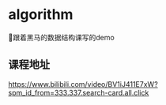 # algorithm
👀跟着黑马的数据结构课写的demo

## 课程地址
https://www.bilibili.com/video/BV1iJ411E7xW?spm_id_from=333.337.search-card.all.click
